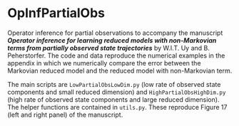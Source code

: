 # OpInfPartialObs

Operator inference for partial observations to accompany the manuscript ***Operator inference for learning reduced models with non-Markovian terms from partially observed state trajectories*** by W.I.T. Uy and B. Peherstorfer. The code and data reproduce the numerical examples in the appendix in which we numerically compare the error between the Markovian reduced model and the reduced model with non-Markovian term.

The main scripts are <code>LowPartialObsLowDim.py</code> (low rate of observed state components and small reduced dimension) and <code>HighPartialObsHighDim.py</code> (high rate of observed state components and large reduced dimension). The helper functions are contained in <code>utils.py</code>. These reproduce Figure 17 (left and right panel) of the manuscript.

